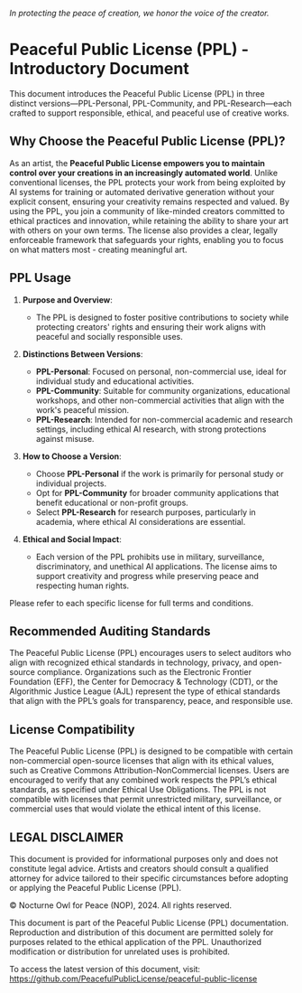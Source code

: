 *In protecting the peace of creation, we honor the voice of the creator.*

Peaceful Public License (PPL) - Introductory Document
=====================================================

This document introduces the Peaceful Public License (PPL) in three distinct versions—PPL-Personal, PPL-Community, and PPL-Research—each crafted to support responsible, ethical, and peaceful use of creative works.

Why Choose the Peaceful Public License (PPL)?
---------------------------------------------

As an artist, the **Peaceful Public License empowers you to maintain control over your creations in an increasingly automated world**. Unlike conventional licenses, the PPL protects your work from being exploited by AI systems for training or automated derivative generation without your explicit consent, ensuring your creativity remains respected and valued. By using the PPL, you join a community of like-minded creators committed to ethical practices and innovation, while retaining the ability to share your art with others on your own terms. The license also provides a clear, legally enforceable framework that safeguards your rights, enabling you to focus on what matters most - creating meaningful art.


PPL Usage
---------

1. **Purpose and Overview**:
   - The PPL is designed to foster positive contributions to society while protecting creators' rights and ensuring their work aligns with peaceful and socially responsible uses.

2. **Distinctions Between Versions**:
   - **PPL-Personal**: Focused on personal, non-commercial use, ideal for individual study and educational activities.
   - **PPL-Community**: Suitable for community organizations, educational workshops, and other non-commercial activities that align with the work's peaceful mission.
   - **PPL-Research**: Intended for non-commercial academic and research settings, including ethical AI research, with strong protections against misuse.

3. **How to Choose a Version**:
   - Choose **PPL-Personal** if the work is primarily for personal study or individual projects.
   - Opt for **PPL-Community** for broader community applications that benefit educational or non-profit groups.
   - Select **PPL-Research** for research purposes, particularly in academia, where ethical AI considerations are essential.

4. **Ethical and Social Impact**:
   - Each version of the PPL prohibits use in military, surveillance, discriminatory, and unethical AI applications. The license aims to support creativity and progress while preserving peace and respecting human rights.

Please refer to each specific license for full terms and conditions.

Recommended Auditing Standards
------------------------------
The Peaceful Public License (PPL) encourages users to select auditors who align with recognized ethical standards in technology, privacy, and open-source compliance. Organizations such as the Electronic Frontier Foundation (EFF), the Center for Democracy & Technology (CDT), or the Algorithmic Justice League (AJL) represent the type of ethical standards that align with the PPL’s goals for transparency, peace, and responsible use.

License Compatibility
---------------------
The Peaceful Public License (PPL) is designed to be compatible with certain non-commercial open-source licenses that align with its ethical values, such as Creative Commons Attribution-NonCommercial licenses. Users are encouraged to verify that any combined work respects the PPL’s ethical standards, as specified under Ethical Use Obligations. The PPL is not compatible with licenses that permit unrestricted military, surveillance, or commercial uses that would violate the ethical intent of this license.

LEGAL DISCLAIMER
----------------
This document is provided for informational purposes only and does not constitute legal advice. Artists and creators should consult a qualified attorney for advice tailored to their specific circumstances before adopting or applying the Peaceful Public License (PPL).

© Nocturne Owl for Peace (NOP), 2024. All rights reserved.  

This document is part of the Peaceful Public License (PPL) documentation. Reproduction and distribution of this document are 
permitted solely for purposes related to the ethical application of the PPL. Unauthorized modification or distribution for 
unrelated uses is prohibited.  

To access the latest version of this document, visit:  
<https://github.com/PeacefulPublicLicense/peaceful-public-license>
